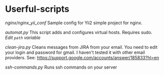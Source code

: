 # Userful-scripts

*nginx/nginx_yii_conf*
Sample config for Yii2 simple project for nginx.

*automat.py*
This script adds and configures virtual hosts. Requires sudo.
_Edit `path` variable_

*clean-jira.py*
Cleans messages from JIRA from your email. You need to edit your login and password for gmail.
I haven't tested it with other email providers.
See: https://support.google.com/accounts/answer/185833?hl=en

*ssh-commands.py*
Runs ssh commands on your server
